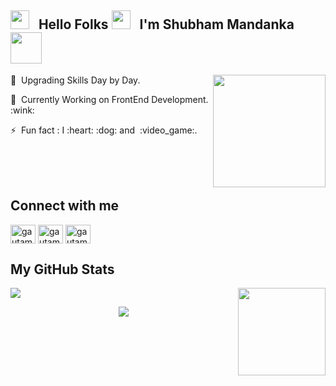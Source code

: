 <h2><img src="https://emojis.slackmojis.com/emojis/images/1531849430/4246/blob-sunglasses.gif?1531849430" width="30"/> &nbsp;  Hello Folks  <img src="https://media.giphy.com/media/hvRJCLFzcasrR4ia7z/giphy.gif" width="30px"> &nbsp;  I'm Shubham Mandanka <img src="https://media.giphy.com/media/12oufCB0MyZ1Go/giphy.gif" width="50"></h2>
<img align='right' src="https://media.giphy.com/media/M9gbBd9nbDrOTu1Mqx/giphy.gif" width="180">
<p>🔭 &nbsp;Upgrading Skills Day by Day.</p>
<p>🌱 &nbsp;Currently Working on FrontEnd Development. :wink:</p>
<p>⚡ &nbsp;Fun fact : I :heart: :dog: and &nbsp;:video_game:.  </p>
<br><br><br>

<h2>Connect with me</h2>
<p align="left">
<a href="https://twitter.com/shubh_mandanka" target="blank"><img align="center" src="https://raw.githubusercontent.com/rahuldkjain/github-profile-readme-generator/master/src/images/icons/Social/twitter.svg" alt="gautamkrishnar" height="30" width="40" /></a>
<a href="https://www.linkedin.com/in/shubham-mandanka-ab606b1b3/" target="blank"><img align="center" src="https://raw.githubusercontent.com/rahuldkjain/github-profile-readme-generator/master/src/images/icons/Social/linked-in-alt.svg" alt="gautamkrishnar" height="30" width="40" /></a>
<a href="https://www.instagram.com/shubham_mandanka/" target="blank"><img align="center" src="https://raw.githubusercontent.com/rahuldkjain/github-profile-readme-generator/master/src/images/icons/Social/instagram.svg" alt="gautamkrishnar" height="30" width="40" /></a>

<br>
<h2> My GitHub Stats</h2>
<p>
<img src = "https://github-readme-stats-eight-theta.vercel.app/api/top-langs/?username=shubhmandanka&layout=compact&langs_count=8&theme=dark">
<img align= "right" src = "https://github-readme-stats.vercel.app/api?username=shubhmandanka&theme=github_dark&show_icons=true" height = "140">
</p>
<p align="center"><img src = "https://streak-stats.demolab.com?user=shubhmandanka&theme=Javascript-dark"> </p>
